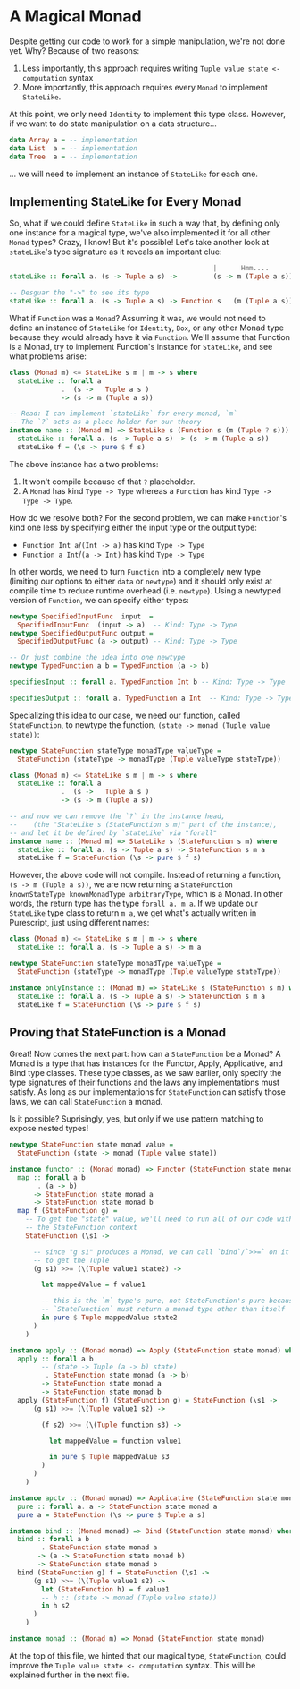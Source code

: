 # A Magical Monad

Despite getting our code to work for a simple manipulation, we're not done yet. Why? Because of two reasons:
1. Less importantly, this approach requires writing `Tuple value state <- computation` syntax
2. More importantly, this approach requires every `Monad` to implement `StateLike`.

At this point, we only need `Identity` to implement this type class. However, if we want to do state manipulation on a data structure...
```purescript
data Array a = -- implementation
data List  a = -- implementation
data Tree  a = -- implementation
```
... we will need to implement an instance of `StateLike` for each one.

## Implementing StateLike for Every Monad

So, what if we could define `StateLike` in such a way that, by defining only one instance for a magical type, we've also implemented it for all other `Monad` types? Crazy, I know! But it's possible! Let's take another look at `stateLike`'s type signature as it reveals an important clue:
```purescript
                                                   |      Hmm....     |
stateLike :: forall a. (s -> Tuple a s) ->         (s -> m (Tuple a s))

-- Desguar the "->" to see its type
stateLike :: forall a. (s -> Tuple a s) -> Function s   (m (Tuple a s))
```
What if `Function` was a `Monad`? Assuming it was, we would not need to define an instance of `StateLike` for `Identity`, `Box`, or any other Monad type because they would already have it via `Function`. We'll assume that Function is a Monad, try to implement Function's instance for `StateLike`, and see what problems arise:
```purescript
class (Monad m) <= StateLike s m | m -> s where
  stateLike :: forall a
             .  (s ->   Tuple a s )
             -> (s -> m (Tuple a s))

-- Read: I can implement `stateLike` for every monad, `m`
-- The `?` acts as a place holder for our theory
instance name :: (Monad m) => StateLike s (Function s (m (Tuple ? s))) where
  stateLike :: forall a. (s -> Tuple a s) -> (s -> m (Tuple a s))
  stateLike f = (\s -> pure $ f s)
```
The above instance has a two problems:
1. It won't compile because of that `?` placeholder.
2. A `Monad` has kind `Type -> Type` whereas a `Function` has kind `Type -> Type -> Type`.

How do we resolve both? For the second problem, we can make `Function`'s kind one less by specifying either the input type or the output type:
- `Function Int a`/`(Int -> a)` has kind `Type -> Type`
- `Function a Int`/`(a -> Int)` has kind `Type -> Type`

In other words, we need to turn `Function` into a completely new type (limiting our options to either `data` or `newtype`) and it should only exist at compile time to reduce runtime overhead (i.e. `newtype`). Using a newtyped version of `Function`, we can specify either types:
```purescript
newtype SpecifiedInputFunc  input  =
  SpecifiedInputFunc  (input -> a)  -- Kind: Type -> Type
newtype SpecifiedOutputFunc output =
  SpecifiedOutputFunc (a -> output) -- Kind: Type -> Type

-- Or just combine the idea into one newtype
newtype TypedFunction a b = TypedFunction (a -> b)

specifiesInput :: forall a. TypedFunction Int b -- Kind: Type -> Type

specifiesOutput :: forall a. TypedFunction a Int  -- Kind: Type -> Type
```
Specializing this idea to our case, we need our function, called `StateFunction`, to newtype the function, `(state -> monad (Tuple value state))`:
```purescript
newtype StateFunction stateType monadType valueType =
  StateFunction (stateType -> monadType (Tuple valueType stateType))

class (Monad m) <= StateLike s m | m -> s where
  stateLike :: forall a
             .  (s ->   Tuple a s )
             -> (s -> m (Tuple a s))

-- and now we can remove the `?` in the instance head,
--    (the "StateLike s (StateFunction s m)" part of the instance),
-- and let it be defined by `stateLike` via "forall"
instance name :: (Monad m) => StateLike s (StateFunction s m) where
  stateLike :: forall a. (s -> Tuple a s) -> StateFunction s m a
  stateLike f = StateFunction (\s -> pure $ f s)
```
However, the above code will not compile. Instead of returning a function, `(s -> m (Tuple a s))`, we are now returning a `StateFunction knownStateType knownMonadType arbitraryType`, which is a Monad. In other words, the return type has the type `forall a. m a`. If we update our `StateLike` type class to return `m a`, we get what's actually written in Purescript, just using different names:
```purescript
class (Monad m) <= StateLike s m | m -> s where
  stateLike :: forall a. (s -> Tuple a s) -> m a

newtype StateFunction stateType monadType valueType =
  StateFunction (stateType -> monadType (Tuple valueType stateType))

instance onlyInstance :: (Monad m) => StateLike s (StateFunction s m) where
  stateLike :: forall a. (s -> Tuple a s) -> StateFunction s m a
  stateLike f = StateFunction (\s -> pure $ f s)
```

## Proving that StateFunction is a Monad

Great! Now comes the next part: how can a `StateFunction` be a Monad? A Monad is a type that has instances for the Functor, Apply, Applicative, and Bind type classes. These type classes, as we saw earlier, only specify the type signatures of their functions and the laws any implementations must satisfy. As long as our implementations for `StateFunction` can satisfy those laws, we can call `StateFunction` a monad.

Is it possible? Suprisingly, yes, but only if we use pattern matching to expose nested types!
```purescript
newtype StateFunction state monad value =
  StateFunction (state -> monad (Tuple value state))

instance functor :: (Monad monad) => Functor (StateFunction state monad) where
  map :: forall a b
       . (a -> b)
      -> StateFunction state monad a
      -> StateFunction state monad b
  map f (StateFunction g) =
    -- To get the "state" value, we'll need to run all of our code within
    -- the StateFunction context
    StateFunction (\s1 ->

      -- since "g s1" produces a Monad, we can call `bind`/`>>=` on it
      -- to get the Tuple
      (g s1) >>= (\(Tuple value1 state2) ->

        let mappedValue = f value1

        -- this is the `m` type's pure, not StateFunction's pure because
        -- `StateFunction` must return a monad type other than itself
        in pure $ Tuple mappedValue state2
      )
    )

instance apply :: (Monad monad) => Apply (StateFunction state monad) where
  apply :: forall a b
        -- (state -> Tuple (a -> b) state)
         . StateFunction state monad (a -> b)
        -> StateFunction state monad a
        -> StateFunction state monad b
  apply (StateFunction f) (StateFunction g) = StateFunction (\s1 ->
      (g s1) >>= (\(Tuple value1 s2) ->

        (f s2) >>= (\(Tuple function s3) ->

          let mappedValue = function value1

          in pure $ Tuple mappedValue s3
        )
      )
    )

instance apctv :: (Monad monad) => Applicative (StateFunction state monad) where
  pure :: forall a. a -> StateFunction state monad a
  pure a = StateFunction (\s -> pure $ Tuple a s)

instance bind :: (Monad monad) => Bind (StateFunction state monad) where
  bind :: forall a b
        . StateFunction state monad a
       -> (a -> StateFunction state monad b)
       -> StateFunction state monad b
  bind (StateFunction g) f = StateFunction (\s1 ->
      (g s1) >>= (\(Tuple value1 s2) ->
        let (StateFunction h) = f value1
        -- h :: (state -> monad (Tuple value state))
        in h s2
      )
    )

instance monad :: (Monad m) => Monad (StateFunction state monad)
```

At the top of this file, we hinted that our magical type, `StateFunction`, could improve the `Tuple value state <- computation` syntax. This will be explained further in the next file.
